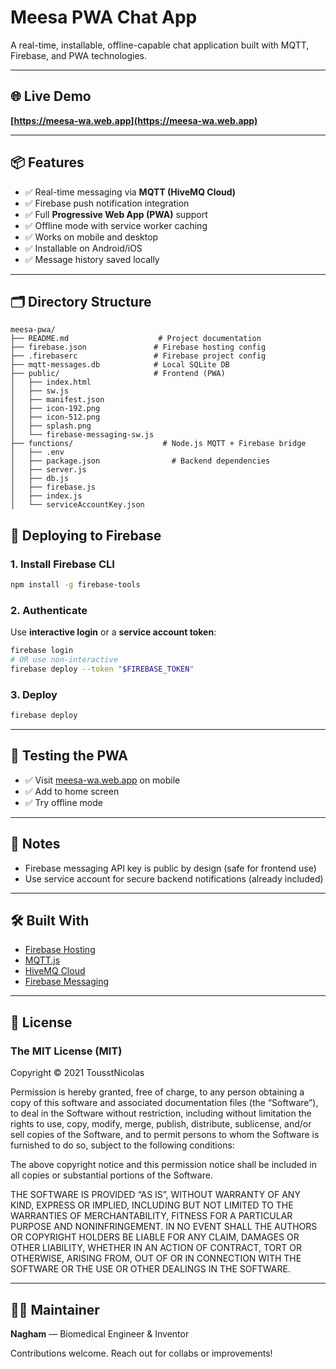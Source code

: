 # Meesa PWA Chat App

A real-time, installable, offline-capable chat application built with MQTT, Firebase, and PWA technologies.

---

## 🌐 Live Demo

**[https://meesa-wa.web.app](https://meesa-wa.web.app)**

---

## 📦 Features

* ✅ Real-time messaging via **MQTT (HiveMQ Cloud)**
* ✅ Firebase push notification integration
* ✅ Full **Progressive Web App (PWA)** support
* ✅ Offline mode with service worker caching
* ✅ Works on mobile and desktop
* ✅ Installable on Android/iOS
* ✅ Message history saved locally

---

## 🗂 Directory Structure

```
meesa-pwa/
├── README.md                    # Project documentation
├── firebase.json               # Firebase hosting config
├── .firebaserc                 # Firebase project config
├── mqtt-messages.db            # Local SQLite DB
├── public/                     # Frontend (PWA)
│   ├── index.html
│   ├── sw.js
│   ├── manifest.json
│   ├── icon-192.png
│   ├── icon-512.png
│   ├── splash.png
│   └── firebase-messaging-sw.js
├── functions/                    # Node.js MQTT + Firebase bridge
│   ├── .env
│   ├── package.json                # Backend dependencies
│   ├── server.js
│   ├── db.js
│   ├── firebase.js
│   ├── index.js
│   └── serviceAccountKey.json

```
 

## 🚀 Deploying to Firebase

### 1. Install Firebase CLI

```bash
npm install -g firebase-tools
```

### 2. Authenticate

Use **interactive login** or a **service account token**:

```bash
firebase login
# OR use non-interactive
firebase deploy --token "$FIREBASE_TOKEN"
```

### 3. Deploy

```bash
firebase deploy
```

---

## 🧪 Testing the PWA

* ✅ Visit [meesa-wa.web.app](https://meesa-wa.web.app) on mobile
* ✅ Add to home screen
* ✅ Try offline mode

---

## 🔐 Notes

* Firebase messaging API key is public by design (safe for frontend use)
* Use service account for secure backend notifications (already included)

---

## 🛠 Built With

* [Firebase Hosting](https://firebase.google.com/products/hosting)
* [MQTT.js](https://github.com/mqttjs/MQTT.js)
* [HiveMQ Cloud](https://www.hivemq.com/mqtt-cloud-broker/)
* [Firebase Messaging](https://firebase.google.com/docs/cloud-messaging)

---

## 📄 License

 ### The MIT License (MIT)

Copyright © 2021 TousstNicolas 

Permission is hereby granted, free of charge, to any person obtaining a copy of this software and associated documentation files (the “Software”), to deal in the Software without restriction, including without limitation the rights to use, copy, modify, merge, publish, distribute, sublicense, and/or sell copies of the Software, and to permit persons to whom the Software is furnished to do so, subject to the following conditions:

The above copyright notice and this permission notice shall be included in all copies or substantial portions of the Software.

THE SOFTWARE IS PROVIDED “AS IS”, WITHOUT WARRANTY OF ANY KIND, EXPRESS OR IMPLIED, INCLUDING BUT NOT LIMITED TO THE WARRANTIES OF MERCHANTABILITY, FITNESS FOR A PARTICULAR PURPOSE AND NONINFRINGEMENT. IN NO EVENT SHALL THE AUTHORS OR COPYRIGHT HOLDERS BE LIABLE FOR ANY CLAIM, DAMAGES OR OTHER LIABILITY, WHETHER IN AN ACTION OF CONTRACT, TORT OR OTHERWISE, ARISING FROM, OUT OF OR IN CONNECTION WITH THE SOFTWARE OR THE USE OR OTHER DEALINGS IN THE SOFTWARE.

---

## 🙋‍♀️ Maintainer

**Nagham** — Biomedical Engineer & Inventor

Contributions welcome. Reach out for collabs or improvements!

